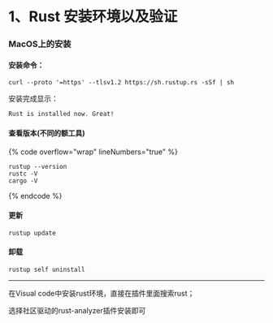 # 1、Rust 安装环境以及验证

### MacOS上的安装



#### 安装命令：

```
curl --proto '=https' --tlsv1.2 https://sh.rustup.rs -sSf | sh
```

&#x20;安装完成显示：&#x20;

```
Rust is installed now. Great!
```



#### 查看版本(不同的额工具)

{% code overflow="wrap" lineNumbers="true" %}
```
rustup --version 
rustc -V
cargo -V
```
{% endcode %}



#### 更新

```
rustup update
```



#### 卸载

```
rustup self uninstall
```



***

在Visual code中安装rust环境，直接在插件里面搜索rust；

&#x20;选择社区驱动的rust-analyzer插件安装即可

